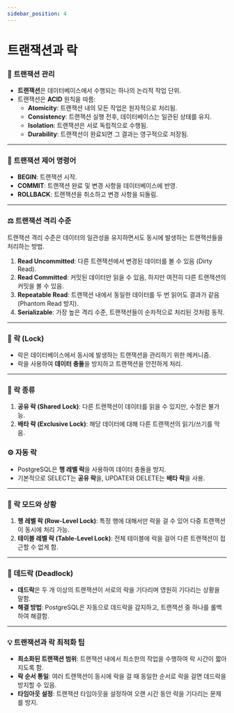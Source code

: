 ```yaml
---
sidebar_position: 4
---
```


# 트랜잭션과 락

### 🔄 **트랜잭션 관리**

- **트랜잭션**은 데이터베이스에서 수행되는 하나의 논리적 작업 단위.
- 트랜잭션은 **ACID** 원칙을 따름:
    - **Atomicity**: 트랜잭션 내의 모든 작업은 원자적으로 처리됨.
    - **Consistency**: 트랜잭션 실행 전후, 데이터베이스는 일관된 상태를 유지.
    - **Isolation**: 트랜잭션은 서로 독립적으로 수행됨.
    - **Durability**: 트랜잭션이 완료되면 그 결과는 영구적으로 저장됨.

---

### 💼 **트랜잭션 제어 명령어**

- **BEGIN**: 트랜잭션 시작.
- **COMMIT**: 트랜잭션 완료 및 변경 사항을 데이터베이스에 반영.
- **ROLLBACK**: 트랜잭션을 취소하고 변경 사항을 되돌림.

---

### ⚖️ **트랜잭션 격리 수준**

트랜잭션 격리 수준은 데이터의 일관성을 유지하면서도 동시에 발생하는 트랜잭션들을 처리하는 방법.

1. **Read Uncommitted**: 다른 트랜잭션에서 변경된 데이터를 볼 수 있음 (Dirty Read).
2. **Read Committed**: 커밋된 데이터만 읽을 수 있음, 하지만 여전히 다른 트랜잭션의 커밋을 볼 수 있음.
3. **Repeatable Read**: 트랜잭션 내에서 동일한 데이터를 두 번 읽어도 결과가 같음 (Phantom Read 방지).
4. **Serializable**: 가장 높은 격리 수준, 트랜잭션들이 순차적으로 처리된 것처럼 동작.

---

### 🔐 **락 (Lock)**

- 락은 데이터베이스에서 동시에 발생하는 트랜잭션을 관리하기 위한 메커니즘.
- 락을 사용하여 **데이터 충돌**을 방지하고 트랜잭션을 안전하게 처리.

---

### 🛑 **락 종류**

1. **공유 락 (Shared Lock)**: 다른 트랜잭션이 데이터를 읽을 수 있지만, 수정은 불가능.
2. **배타 락 (Exclusive Lock)**: 해당 데이터에 대해 다른 트랜잭션의 읽기/쓰기를 막음.

### ⚙️ **자동 락**

- PostgreSQL은 **행 레벨 락**을 사용하여 데이터 충돌을 방지.
- 기본적으로 SELECT는 **공유 락**을, UPDATE와 DELETE는 **배타 락**을 사용.

---

### 🧳 **락 모드와 상황**

1. **행 레벨 락 (Row-Level Lock)**: 특정 행에 대해서만 락을 걸 수 있어 다중 트랜잭션이 동시에 처리 가능.
2. **테이블 레벨 락 (Table-Level Lock)**: 전체 테이블에 락을 걸어 다른 트랜잭션이 접근할 수 없게 함.

---

### 🔄 **데드락 (Deadlock)**

- **데드락**은 두 개 이상의 트랜잭션이 서로의 락을 기다리며 영원히 기다리는 상황을 말함.
- **해결 방법**: PostgreSQL은 자동으로 데드락을 감지하고, 트랜잭션 중 하나를 롤백하여 해결함.

---

### 💡 **트랜잭션과 락 최적화 팁**

- **최소화된 트랜잭션 범위**: 트랜잭션 내에서 최소한의 작업을 수행하여 락 시간이 짧아지도록 함.
- **락 순서 통일**: 여러 트랜잭션이 동시에 락을 걸 때 동일한 순서로 락을 걸면 데드락을 방지할 수 있음.
- **타임아웃 설정**: 트랜잭션 타임아웃을 설정하여 오랜 시간 동안 락을 기다리는 문제를 방지.